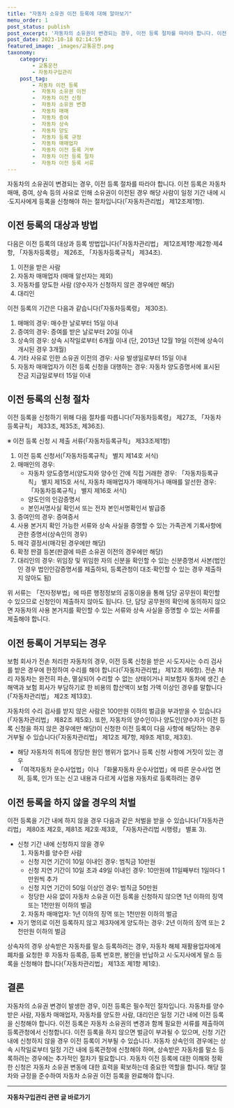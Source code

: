 ```yaml
---
title: "자동차 소유권 이전 등록에 대해 알아보기"
menu_order: 1
post_status: publish
post_excerpt: '자동차의 소유권이 변경되는 경우, 이전 등록 절차를 따라야 합니다. 이전 등록은 자동차 매매, 증여, 상속 등의 사유로 인해 소유권이 이전된 경우 해당 사람이 일정 기간 내에 시 도지사에게 등록을 신청해야 하는 절차입니다  자동차관리법  제12조제1항 .'
post_date: 2023-10-18 02:14:59
featured_image: _images/교통운전.png
taxonomy:
    category:
        - 교통운전
        - 자동차구입관리
    post_tag:
        - 자동차 이전 등록
        -  자동차 소유권 이전
        -  자동차 이전 신청
        -  자동차 소유권 변경
        -  자동차 매매
        -  자동차 증여
        -  자동차 상속
        -  자동차 양도
        -  자동차 등록 규정
        -  자동차 매매업자
        -  자동차 이전 등록 거부
        -  자동차 이전 등록 절차
        -  자동차 이전 등록 서류
---
```



자동차의 소유권이 변경되는 경우, 이전 등록 절차를 따라야 합니다. 이전 등록은 자동차 매매, 증여, 상속 등의 사유로 인해 소유권이 이전된 경우 해당 사람이 일정 기간 내에 시·도지사에게 등록을 신청해야 하는 절차입니다(「자동차관리법」 제12조제1항).

## 이전 등록의 대상과 방법

다음은 이전 등록의 대상과 등록 방법입니다(「자동차관리법」 제12조제1항·제2항·제4항, 「자동차등록령」 제26조, 「자동차등록규칙」 제34조).

1. 이전을 받은 사람
2. 자동차 매매업자 (매매 알선자는 제외)
3. 자동차를 양도한 사람 (양수자가 신청하지 않은 경우에만 해당)
4. 대리인

이전 등록의 기간은 다음과 같습니다(「자동차등록령」 제30조).

1. 매매의 경우: 매수한 날로부터 15일 이내
2. 증여의 경우: 증여를 받은 날로부터 20일 이내
3. 상속의 경우: 상속 시작일로부터 6개월 이내 (단, 2013년 12월 19일 이전에 상속이 개시된 경우 3개월)
4. 기타 사유로 인한 소유권 이전의 경우: 사유 발생일로부터 15일 이내
5. 자동차 매매업자가 이전 등록 신청을 대행하는 경우: 자동차 양도증명서에 표시된 잔금 지급일로부터 15일 이내

## 이전 등록의 신청 절차

이전 등록을 신청하기 위해 다음 절차를 따릅니다(「자동차등록령」 제27조, 「자동차등록규칙」 제33조, 제35조, 제36조).

※ 이전 등록 신청 시 제출 서류(「자동차등록규칙」 제33조제1항)
1. 이전 등록 신청서(「자동차등록규칙」 별지 제14호 서식)
2. 매매인의 경우:
   - 자동차 양도증명서(양도자와 양수인 간에 직접 거래한 경우: 「자동차등록규칙」 별지 제15호 서식, 자동차 매매업자가 매매하거나 매매를 알선한 경우: 「자동차등록규칙」 별지 제16호 서식)
   - 양도인의 인감증명서
   - 본인서명사실 확인서 또는 전자 본인서명확인서 발급증
3. 증여인의 경우: 증여증서
4. 사용 본거지 확인 가능한 서류와 상속 사실을 증명할 수 있는 가족관계 기록사항에 관한 증명서(상속인의 경우)
5. 매각 결정서(매각된 경우에만 해당)
6. 확정 판결 등본(판결에 따른 소유권 이전의 경우에만 해당)
7. 대리인의 경우: 위임장 및 위임한 자의 신분을 확인할 수 있는 신분증명서 사본(법인인 경우 법인인감증명서를 제출하되, 등록관청이 대조·확인할 수 있는 경우 제출하지 않아도 됨)

위 서류는 「전자정부법」에 따른 행정정보의 공동이용을 통해 담당 공무원이 확인할 수 있으므로 신청인이 제출하지 않아도 됩니다. 단, 담당 공무원의 확인에 동의하지 않으면 자동차의 사용 본거지를 확인할 수 있는 서류와 상속 사실을 증명할 수 있는 서류를 제출해야 합니다.

## 이전 등록이 거부되는 경우

보험 회사가 전손 처리한 자동차의 경우, 이전 등록 신청을 받은 시·도지사는 수리 검사를 받은 경우에 한정하여 수리를 해야 합니다(「자동차관리법」 제12조 제6항). 전손 처리 자동차는 완전히 파손, 멸실되어 수리할 수 없는 상태이거나 피보험자 동차에 생긴 손해액과 보험 회사가 부담하기로 한 비용의 합산액이 보험 가액 이상인 경우를 말합니다(「자동차관리법」 제2조 제13호).

자동차의 수리 검사를 받지 않은 사람은 100만원 이하의 벌금을 부과받을 수 있습니다(「자동차관리법」 제82조 제5호). 또한, 자동차의 양수인이나 양도인(양수자가 이전 등록 신청을 하지 않은 경우에만 해당)이 신청한 이전 등록이 다음 사항에 해당하는 경우 거부될 수 있습니다(「자동차관리법」 제12조 제7항, 제9조 제1호, 제3호).

- 해당 자동차의 취득에 정당한 원인 행위가 없거나 등록 신청 사항에 거짓이 있는 경우
- 「여객자동차 운수사업법」이나 「화물자동차 운수사업법」에 따른 운수사업 면허, 등록, 인가 또는 신고 내용과 다르게 사업용 자동차로 등록하려는 경우

## 이전 등록을 하지 않을 경우의 처벌

이전 등록을 기간 내에 하지 않을 경우 다음과 같은 처벌을 받을 수 있습니다(「자동차관리법」 제80조 제2호, 제81조 제2호·제3호, 「자동차관리법 시행령」 별표 3).

- 신청 기간 내에 신청하지 않을 경우
  1. 자동차를 양수한 사람
    - 신청 지연 기간이 10일 이내인 경우: 범칙금 10만원
    - 신청 지연 기간이 10일 초과 49일 이내인 경우: 10만원에 11일째부터 1일마다 1만원씩 추가
    - 신청 지연 기간이 50일 이상인 경우: 범칙금 50만원
    - 정당한 사유 없이 자동차 소유권 이전 등록을 신청하지 않으면 1년 이하의 징역 또는 1천만원 이하의 벌금
  2. 자동차 매매업자: 1년 이하의 징역 또는 1천만원 이하의 벌금
- 자기 명의로 이전 등록하지 않고 제3자에게 양도하는 경우: 2년 이하의 징역 또는 2천만원 이하의 벌금

상속자의 경우 상속받은 자동차를 말소 등록하려는 경우, 자동차 해체 재활용업자에게 폐차를 요청한 후 자동차 등록증, 등록 번호판, 봉인을 반납하고 시·도지사에게 말소 등록을 신청해야 합니다(「자동차관리법」 제13조 제1항 제1호).

## 결론

자동차의 소유권 변경이 발생한 경우, 이전 등록은 필수적인 절차입니다. 자동차를 양수받은 사람, 자동차 매매업자, 자동차를 양도한 사람, 대리인은 일정 기간 내에 이전 등록을 신청해야 합니다. 이전 등록은 자동차 소유권의 변경과 함께 필요한 서류를 제출하여 등록관청에서 신청합니다. 이전 등록을 하지 않으면 벌금이 부과될 수 있으며, 신청 기간 내에 신청하지 않을 경우 이전 등록이 거부될 수 있습니다. 자동차 상속인의 경우에는 상속 시작일로부터 일정 기간 내에 등록관청에 신청해야 하며, 상속받은 자동차를 말소 등록하려는 경우에는 추가적인 절차가 필요합니다. 자동차 이전 등록에 대한 이해와 정확한 신청은 자동차 소유권 변동에 대한 효력을 확보하는데 중요한 역할을 합니다. 해당 절차와 규정을 준수하여 자동차 소유권 이전 등록을 완료해야 합니다.

<!-- wp:separator -->
<hr class="wp-block-separator has-alpha-channel-opacity"/>
<!-- /wp:separator -->

<!-- wp:group {"backgroundColor":"base","layout":{"type":"constrained"}} -->
<div class="wp-block-group has-base-background-color has-background"><!-- wp:paragraph {"align":"center","fontSize":"medium"} -->
<p class="has-text-align-center has-large-font-size"><strong>자동차구입관리 관련 글 바로가기</strong></p>
<!-- /wp:paragraph -->


<!-- wp:latest-posts
{"categories":[{"id":3655,"count":19,"description":"","link":"https://uknowlaw.com/category/%ec%9e%90%eb%8f%99%ec%b0%a8%ea%b5%ac%ec%9e%85%ea%b4%80%eb%a6%ac/","name":"자동차구입관리","slug":"자동차구입관리","taxonomy":"category","parent":0,"meta":[],"_links":{"self":[{"href":"https://uknowlaw.com/wp-json/wp/v2/categories/3655"}],"collection":[{"href":"https://uknowlaw.com/wp-json/wp/v2/categories"}],"about":[{"href":"https://uknowlaw.com/wp-json/wp/v2/taxonomies/category"}],"wp:post_type":[{"href":"https://uknowlaw.com/wp-json/wp/v2/posts?categories=3655"}],"curies":[{"name":"wp","href":"https://api.w.org/{rel}","templated":true}]}}],"postsToShow":100,"excerptLength":28,"postLayout":"grid","columns":2,"featuredImageAlign":"left","featuredImageSizeSlug":"large","fontSize":18px} /--></div>
<!-- /wp:group -->